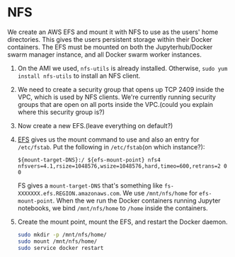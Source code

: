 # NFS
We create an AWS EFS and mount it with NFS to use as the users' home directories.
This gives the users persistent storage within their Docker containers.
The EFS must be mounted on both the Jupyterhub/Docker swarm manager instance, and all Docker swarm worker instances.

1. On the AMI we used, `nfs-utils` is already installed.
   Otherwise, `sudo yum install nfs-utils` to install an NFS client.

2. We need to create a security group that opens up TCP 2409 inside the VPC, which is used by NFS clients.
   We're currently running security groups that are open on all ports inside the VPC.(could you explain where this security group is?)

3. Now create a new EFS.(leave everything on default?)

4. [EFS](http://docs.aws.amazon.com/efs/latest/ug/mount-fs-auto-mount-onreboot.html) gives us the mount command to use and also an entry for `/etc/fstab`.
   Put the following in `/etc/fstab`(on which instance?):

   ```
   ${mount-target-DNS}:/ ${efs-mount-point} nfs4 nfsvers=4.1,rsize=1048576,wsize=1048576,hard,timeo=600,retrans=2 0 0
   ```

   FS gives a `mount-target-DNS` that's something like `fs-XXXXXXX.efs.REGION.amazonaws.com`.
   We use `/mnt/nfs/home` for `efs-mount-point`.
   When the we run the Docker containers running Jupyter notebooks, we bind `/mnt/nfs/home` to `/home` inside the containers.


5. Create the mount point, mount the EFS, and restart the Docker daemon.

   ```bash
   sudo mkdir -p /mnt/nfs/home/
   sudo mount /mnt/nfs/home/
   sudo service docker restart
   ```
